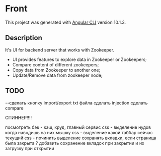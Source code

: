 # Front

This project was generated with [Angular CLI](https://github.com/angular/angular-cli) version 10.1.3.

## Description

It's UI for backend server that works with Zookeeper. 

 - UI provides features to explore data in Zookeeper or Zookeepers;
 - Compare content of different zookeepers;
 - Copy data from Zookeeper to another one;
 - Update/Remove data from zookeeper node;
 
 
## TODO
--сделать кнопку import/export txt файла
сделать injection
сделать compare

СПИННЕР!!!!

посмотреть бэк - кэш, круд, главный сервис
css - выделение нудов когда наводишь на них мышку
css - выделение какой таббар сейчас текущий
сss - починить выделение 
сохранять вкладки, если страница была закрыта ?
добавить сохранение вкладок при закрытии и их загрузку при открытии
